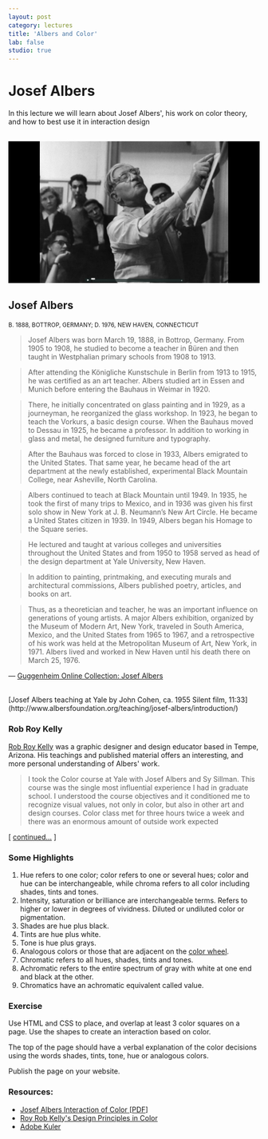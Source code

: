 ```yaml
---
layout: post
category: lectures
title: 'Albers and Color'
lab: false
studio: true
---  
```


# Josef Albers 

In this lecture we will learn about Josef Albers', his work on color theory, and how to best use it in interaction design

<br>

<img src="/assets/images/albers/albers.png" alt="Josef Albers"/>

## Josef Albers 
<small>B. 1888, BOTTROP, GERMANY; D. 1976, NEW HAVEN, CONNECTICUT</small>


> Josef Albers was born March 19, 1888, in Bottrop, Germany. From 1905 to 1908, he studied to become a teacher in Büren and then taught in Westphalian primary schools from 1908 to 1913. 

> After attending the Königliche Kunstschule in Berlin from 1913 to 1915, he was certified as an art teacher. Albers studied art in Essen and Munich before entering the Bauhaus in Weimar in 1920. 

> There, he initially concentrated on glass painting and in 1929, as a journeyman, he reorganized the glass workshop. In 1923, he began to teach the Vorkurs, a basic design course. When the Bauhaus moved to Dessau in 1925, he became a professor. In addition to working in glass and metal, he designed furniture and typography.

> After the Bauhaus was forced to close in 1933, Albers emigrated to the United States. That same year, he became head of the art department at the newly established, experimental Black Mountain College, near Asheville, North Carolina. 

> Albers continued to teach at Black Mountain until 1949. In 1935, he took the first of many trips to Mexico, and in 1936 was given his first solo show in New York at J. B. Neumann’s New Art Circle. He became a United States citizen in 1939. In 1949, Albers began his Homage to the Square series.

> He lectured and taught at various colleges and universities throughout the United States and from 1950 to 1958 served as head of the design department at Yale University, New Haven. 

> In addition to painting, printmaking, and executing murals and architectural commissions, Albers published poetry, articles, and books on art. 

> Thus, as a theoretician and teacher, he was an important influence on generations of young artists. A major Albers exhibition, organized by the Museum of Modern Art, New York, traveled in South America, Mexico, and the United States from 1965 to 1967, and a retrospective of his work was held at the Metropolitan Museum of Art, New York, in 1971. Albers lived and worked in New Haven until his death there on March 25, 1976.

— [Guggenheim Online Collection: Josef Albers](https://www.guggenheim.org/artwork/artist/josef-albers)

<br>
[Josef Albers teaching at Yale by John Cohen, ca. 1955
Silent film, 11:33](http://www.albersfoundation.org/teaching/josef-albers/introduction/)



### Rob Roy Kelly

[Rob Roy Kelly](http://www.rit.edu/~w-rkelly/html/index2.html) was a graphic designer and design educator based in Tempe, Arizona. His teachings and published material offers an interesting, and more personal understanding of Albers' work.


> I took the Color course at Yale with Josef Albers and Sy Sillman. This course was the single most influential experience I had in graduate school. I understood the course objectives and it conditioned me to recognize visual values, not only in color, but also in other art and design courses. Color class met for three hours twice a week and there was an enormous amount of outside work expected 

[ [continued…](http://www.rit.edu/~w-rkelly/html/04_cou/cou_col1.html) ] 


### Some Highlights

1. Hue refers to one color; color refers to one or several hues; color and hue can be interchangeable, while chroma refers to all color including shades, tints and tones.
2. Intensity, saturation or brilliance are interchangeable terms. Refers to higher or lower in degrees of vividness. Diluted or undiluted color or pigmentation.
3. Shades are hue plus black.
4. Tints are hue plus white.
5. Tone is hue plus grays.
6. Analogous colors or those that are adjacent on the [color wheel](https://color.adobe.com/build2.0.0-buildNo/resource/img/kuler/color_wheel_730.png).
7. Chromatic refers to all hues, shades, tints and tones.
8. Achromatic refers to the entire spectrum of gray with white at one end and black at the other.
9. Chromatics have an achromatic equivalent called value.


### Exercise

Use HTML and CSS to place, and overlap at least 3 color squares on a page. Use the shapes to create an interaction based on color. 

The top of the page should have a verbal explanation of the color decisions using the words shades, tints, tone, hue or analogous colors.

Publish the page on your website.



### Resources: 

- [Josef Albers Interaction of Color [PDF]](http://www.g-e-s-t-a-l-t.org/MEDIA/PDF/Interaction-of-Color.pdf)
- [Roy Rob Kelly's Design Principles in Color](http://www.rit.edu/~w-rkelly/html/04_cou/cou_des1.html)
- [Adobe Kuler](https://color.adobe.com)